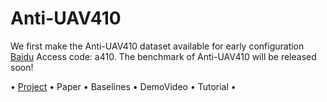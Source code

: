 # Anti-UAV410
We first make the Anti-UAV410 dataset available for early configuration [Baidu](https://pan.baidu.com/s/1R-L9gKIRowMgjjt52n48-g?pwd=a410) Access code: a410. The benchmark of Anti-UAV410 will be released soon!

• [Project](https://sites.google.com/view/anti-uav410/) • Paper • Baselines • DemoVideo • Tutorial •
